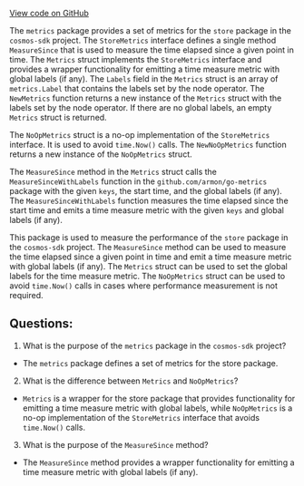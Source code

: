 [View code on GitHub](https://github.com/cosmos/cosmos-sdk.git/store/metrics/telemetry.go)

The `metrics` package provides a set of metrics for the `store` package in the `cosmos-sdk` project. The `StoreMetrics` interface defines a single method `MeasureSince` that is used to measure the time elapsed since a given point in time. The `Metrics` struct implements the `StoreMetrics` interface and provides a wrapper functionality for emitting a time measure metric with global labels (if any). The `Labels` field in the `Metrics` struct is an array of `metrics.Label` that contains the labels set by the node operator. The `NewMetrics` function returns a new instance of the `Metrics` struct with the labels set by the node operator. If there are no global labels, an empty `Metrics` struct is returned.

The `NoOpMetrics` struct is a no-op implementation of the `StoreMetrics` interface. It is used to avoid `time.Now()` calls. The `NewNoOpMetrics` function returns a new instance of the `NoOpMetrics` struct.

The `MeasureSince` method in the `Metrics` struct calls the `MeasureSinceWithLabels` function in the `github.com/armon/go-metrics` package with the given `keys`, the start time, and the global labels (if any). The `MeasureSinceWithLabels` function measures the time elapsed since the start time and emits a time measure metric with the given `keys` and global labels (if any).

This package is used to measure the performance of the `store` package in the `cosmos-sdk` project. The `MeasureSince` method can be used to measure the time elapsed since a given point in time and emit a time measure metric with global labels (if any). The `Metrics` struct can be used to set the global labels for the time measure metric. The `NoOpMetrics` struct can be used to avoid `time.Now()` calls in cases where performance measurement is not required.
## Questions: 
 1. What is the purpose of the `metrics` package in the `cosmos-sdk` project?
- The `metrics` package defines a set of metrics for the store package.

2. What is the difference between `Metrics` and `NoOpMetrics`?
- `Metrics` is a wrapper for the store package that provides functionality for emitting a time measure metric with global labels, while `NoOpMetrics` is a no-op implementation of the `StoreMetrics` interface that avoids `time.Now()` calls.

3. What is the purpose of the `MeasureSince` method?
- The `MeasureSince` method provides a wrapper functionality for emitting a time measure metric with global labels (if any).